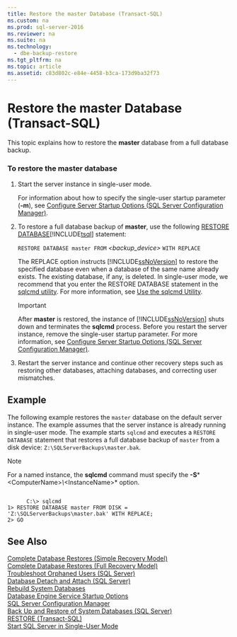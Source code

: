 ```yaml
---
title: Restore the master Database (Transact-SQL)
ms.custom: na
ms.prod: sql-server-2016
ms.reviewer: na
ms.suite: na
ms.technology: 
  - dbe-backup-restore
ms.tgt_pltfrm: na
ms.topic: article
ms.assetid: c83d802c-e84e-4458-b3ca-173d9ba32f73
---
```

# Restore the master Database (Transact-SQL)
  This topic explains how to restore the **master** database from a full database backup.  
  
### To restore the master database  
  
1.  Start the server instance in single\-user mode.  
  
     For information about how to specify the single\-user startup parameter \(**\-m**\), see [Configure Server Startup Options &#40;SQL Server Configuration Manager&#41;](../../Topics\TopicNameNotContainA/Configure-Server-Startup-Options--SQL-Server-Configuration-Manager-.md).  
  
2.  To restore a full database backup of **master**, use the following [RESTORE DATABASE](../Topic/RESTORE%20\(Transact-SQL\).md)[!INCLUDE[tsql](../../Token\Other/tsql_md.md)] statement:  
  
     `RESTORE DATABASE master FROM`  *\<backup\_device\>*  `WITH REPLACE`  
  
     The REPLACE option instructs [!INCLUDE[ssNoVersion](../../Token\Other/ssNoVersion_md.md)] to restore the specified database even when a database of the same name already exists. The existing database, if any, is deleted. In single\-user mode, we recommend that you enter the RESTORE DATABASE statement in the [sqlcmd utility](../../Topics\TopicNameNotContainA/sqlcmd-Utility.md). For more information, see [Use the sqlcmd Utility](../../Topics\TopicNameNotContainA/Use-the-sqlcmd-Utility.md).  
  
    > [!IMPORTANT]  
    >  After **master** is restored, the instance of [!INCLUDE[ssNoVersion](../../Token\Other/ssNoVersion_md.md)] shuts down and terminates the **sqlcmd** process. Before you restart the server instance, remove the single\-user startup parameter. For more information, see [Configure Server Startup Options &#40;SQL Server Configuration Manager&#41;](../../Topics\TopicNameNotContainA/Configure-Server-Startup-Options--SQL-Server-Configuration-Manager-.md).  
  
3.  Restart the server instance and continue other recovery steps such as restoring other databases, attaching databases, and correcting user mismatches.  
  
## Example  
 The following example restores the `master` database on the default server instance. The example assumes that the server instance is already running in single\-user mode. The example starts `sqlcmd` and executes a `RESTORE DATABASE` statement that restores a full database backup of `master` from a disk device: `Z:\SQLServerBackups\master.bak`.  
  
> [!NOTE]  
>  For a named instance, the **sqlcmd** command must specify the **\-S***\<ComputerName\>*\\*\<InstanceName\>* option.  
  
```  
  
      C:\> sqlcmd  
1> RESTORE DATABASE master FROM DISK = 'Z:\SQLServerBackups\master.bak' WITH REPLACE;  
2> GO  
```  
  
## See Also  
 [Complete Database Restores &#40;Simple Recovery Model&#41;](../../Topics\TopicNameNotContainA/Complete-Database-Restores--Simple-Recovery-Model-.md)   
 [Complete Database Restores &#40;Full Recovery Model&#41;](../../Topics\TopicNameNotContainA/Complete-Database-Restores--Full-Recovery-Model-.md)   
 [Troubleshoot Orphaned Users &#40;SQL Server&#41;](../../Topics\TopicNameNotContainA/Troubleshoot-Orphaned-Users--SQL-Server-.md)   
 [Database Detach and Attach &#40;SQL Server&#41;](../../Topics\TopicNameNotContainA/Database-Detach-and-Attach--SQL-Server-.md)   
 [Rebuild System Databases](../../Topics\TopicNameNotContainA/Rebuild-System-Databases.md)   
 [Database Engine Service Startup Options](../../Topics\TopicNameNotContainA/Database-Engine-Service-Startup-Options.md)   
 [SQL Server Configuration Manager](../../Topics\TopicNameNotContainA/SQL-Server-Configuration-Manager.md)   
 [Back Up and Restore of System Databases &#40;SQL Server&#41;](../../Topics\TopicNameNotContainA/Back-Up-and-Restore-of-System-Databases--SQL-Server-.md)   
 [RESTORE &#40;Transact-SQL&#41;](../Topic/RESTORE%20\(Transact-SQL\).md)   
 [Start SQL Server in Single-User Mode](../../Topics\TopicNameNotContainA/Start-SQL-Server-in-Single-User-Mode.md)  
  
  